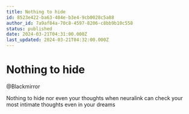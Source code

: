 ```yaml
---
title: Nothing to hide
id: 8523e422-ba63-484e-b3e4-9cb0028c5a88
author_id: 7a9af84a-70c8-4597-8206-c8bb9b10c558
status: published
date: 2024-03-21T04:31:00.000Z
last_updated: 2024-03-21T04:32:00.000Z
---
```


# Nothing to hide


@Blackmirror

Nothing to hide nor even your thoughts when neuralink can check your most intimate thoughts even in your dreams
